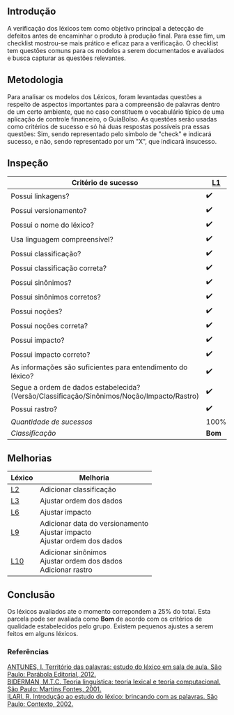 ## Introdução
A verificação dos léxicos tem como objetivo principal a detecção de defeitos antes de encaminhar o produto à produção final. Para esse fim, um checklist mostrou-se mais prático e eficaz para a verificação. O checklist tem questões comuns para os modelos a serem documentados e avaliados e busca capturar as questões relevantes.

## Metodologia

Para analisar os modelos dos Léxicos, foram levantadas questões a respeito de aspectos importantes para a compreensão de palavras dentro de um certo ambiente, que no caso constituem o vocabulário típico de uma aplicação de controle financeiro, o GuiaBolso. As questões serão usadas como critérios de sucesso e só há duas respostas possíveis pra essas questões: Sim, sendo representado pelo símbolo de "check" e indicará sucesso, e não, sendo representado por um "X", que indicará insucesso.

## Inspeção 

|Critério de sucesso|[L1](../../modelagem/lexicos/#l1-nome-sujo)|[L2](../../modelagem/lexicos/#l2-cadastro-positivo)|[L3](../../modelagem/lexicos/#l3-consultar-cpf)|[L4](../../modelagem/lexicos/#l4-score-do-serasa)|[L5](../../modelagem/lexicos/#l5-divida-ativa)|[L6](../../modelagem/lexicos/#l6-credito-pre-aprovado)|[L7](../../modelagem/lexicos/#l7-compremetimento-de-renda)|[L8](../../modelagem/lexicos/#l8-simulacao)|[L9](../../modelagem/lexicos/#l9-contas-residencias)|[L10](../../modelagem/lexicos/#l10-pausar-cartao)|
|--|--|--|--|--|--|--|--|--|--|--|
| Possui linkagens?| :heavy_check_mark: | :heavy_check_mark: | :heavy_check_mark: | :heavy_check_mark: | :heavy_check_mark: |:heavy_check_mark: |:heavy_check_mark: |:heavy_check_mark: |:heavy_check_mark: |:heavy_check_mark: |
| Possui versionamento?| :heavy_check_mark: | :heavy_check_mark: | :heavy_check_mark: | :heavy_check_mark: | :heavy_check_mark: | :heavy_check_mark: |:heavy_check_mark: |:heavy_check_mark: |:heavy_check_mark: |:heavy_check_mark: |
| Possui o nome do léxico?| :heavy_check_mark: | :heavy_check_mark: | :heavy_check_mark: | :heavy_check_mark: |:heavy_check_mark:| :heavy_check_mark: |:heavy_check_mark: |:heavy_check_mark: |:heavy_check_mark: |:heavy_check_mark: |
| Usa linguagem compreensível?| :heavy_check_mark: | :heavy_check_mark: | :heavy_check_mark: | :heavy_check_mark: |:heavy_check_mark:|:heavy_check_mark: |:heavy_check_mark: |:heavy_check_mark: |:heavy_check_mark: |:heavy_check_mark: |
| Possui classificação? | :heavy_check_mark: | :x: | :heavy_check_mark: | :heavy_check_mark: | :heavy_check_mark: |:heavy_check_mark: |:heavy_check_mark: |:heavy_check_mark: |:heavy_check_mark: |:heavy_check_mark: |
| Possui classificação correta?| :heavy_check_mark: | :x: | :heavy_check_mark: | :heavy_check_mark: | :heavy_check_mark: |:heavy_check_mark: |:heavy_check_mark: |:heavy_check_mark: |:heavy_check_mark: |:heavy_check_mark: |
| Possui sinônimos? | :heavy_check_mark: | :heavy_check_mark: | :heavy_check_mark: | :heavy_check_mark:|:heavy_check_mark: |:heavy_check_mark: |:heavy_check_mark: |:heavy_check_mark: |:heavy_check_mark: |:x:|
| Possui sinônimos corretos?| :heavy_check_mark: | :heavy_check_mark: | :heavy_check_mark: | :heavy_check_mark: |:heavy_check_mark: |:heavy_check_mark: |:heavy_check_mark: |:heavy_check_mark: | :x: | :x:|
| Possui noções? | :heavy_check_mark: | :heavy_check_mark: | :heavy_check_mark: | :heavy_check_mark: |:heavy_check_mark: |:heavy_check_mark: |:heavy_check_mark: |:heavy_check_mark: |:heavy_check_mark: |:heavy_check_mark: |
| Possui noções correta?| :heavy_check_mark: | :heavy_check_mark: | :heavy_check_mark: | :heavy_check_mark: | :heavy_check_mark: |:heavy_check_mark: |:heavy_check_mark: |:heavy_check_mark: |:heavy_check_mark: |:heavy_check_mark: |
| Possui impacto? | :heavy_check_mark: | :heavy_check_mark: | :heavy_check_mark: | :heavy_check_mark: |:heavy_check_mark: |:heavy_check_mark: |:heavy_check_mark: |:heavy_check_mark: |:heavy_check_mark: |:heavy_check_mark: |
| Possui impacto correto?| :heavy_check_mark: | :heavy_check_mark: | :heavy_check_mark: | :heavy_check_mark: |:heavy_check_mark: | :x: |:heavy_check_mark: |:heavy_check_mark: |:x:|:heavy_check_mark: |
| As informações são suficientes para entendimento do léxico?| :heavy_check_mark: | :heavy_check_mark: | :heavy_check_mark: | :heavy_check_mark: |:heavy_check_mark: |:heavy_check_mark: |:heavy_check_mark: |:heavy_check_mark: |:heavy_check_mark: |:heavy_check_mark: |
| Segue a ordem de dados estabelecida? (Versão/Classificação/Sinônimos/Noção/Impacto/Rastro)| :heavy_check_mark: |:heavy_check_mark: | :x: | :heavy_check_mark: |:heavy_check_mark: |:heavy_check_mark: |:heavy_check_mark: |:heavy_check_mark: |:x:|:x:|
| Possui rastro? | :heavy_check_mark: | :heavy_check_mark: | :heavy_check_mark: | :heavy_check_mark: |:heavy_check_mark: |:heavy_check_mark: |:heavy_check_mark: |:heavy_check_mark: |:heavy_check_mark: |:x:|
| *Quantidade de sucessos* | 100% | 86,6% | 93,3% | 100% | 100% | 93,3% | 100%| 100% | 80% | 73,3% |  
| *Classificação* | **Bom**  | **Bom** | **Bom** | **Bom** | **Bom** | **Bom** | **Bom** | **Bom** | **Bom** | **Regular** |


## Melhorias 
|Léxico|Melhoria|
|--|--|
|[L2](../../modelagem/lexicos/#l2-cadastro-positivo)| Adicionar classificação|
|[L3](../../modelagem/lexicos/#l3-consultar-cpf)|Ajustar ordem dos dados|
|[L6](../../modelagem/lexicos/#l6-credito-pre-aprovado)|Ajustar impacto|
|[L9](../../modelagem/lexicos/#l9-contas-residencias)|Adicionar data do versionamento <br> Ajustar impacto <br> Ajustar ordem dos dados|
|[L10](../../modelagem/lexicos/#l10-pausar-cartao)|Adicionar sinônimos <br> Ajustar ordem dos dados <br> Adicionar rastro <br>  |

## Conclusão

Os léxicos avaliados ate o momento correpondem a 25% do total. Esta parcela pode ser avaliada como **Bom** de acordo com os critérios de qualidade estabelecidos pelo grupo. Existem pequenos ajustes a serem feitos em alguns léxicos.

### Referências
[ANTUNES, I. Território das palavras: estudo do léxico em sala de aula. São Paulo: Parábola Editorial, 2012.](http://ceale.fae.ufmg.br/app/webroot/glossarioceale/referencia/antunes-i-territ-rio-das-palavras-estudo-do-l-xico-em-sala-de-aula-s-o-paulo-par-bola-editorial-2012-) <br>
[BIDERMAN, M.T.C. Teoria linguística: teoria lexical e teoria computacional. São Paulo: Martins Fontes, 2001.](http://ceale.fae.ufmg.br/app/webroot/glossarioceale/referencia/biderman-m-t-c-teoria-lingu-stica-teoria-lexical-e-teoria-computacional-s-o-paulo-martins-fontes-2001-) <br>
[ILARI, R. Introdução ao estudo do léxico: brincando com as palavras. São Paulo: Contexto, 2002.](http://ceale.fae.ufmg.br/app/webroot/glossarioceale/referencia/ilari-r-introdu-o-ao-estudo-do-l-xico-brincando-com-as-palavras-s-o-paulo-contexto-2002-)